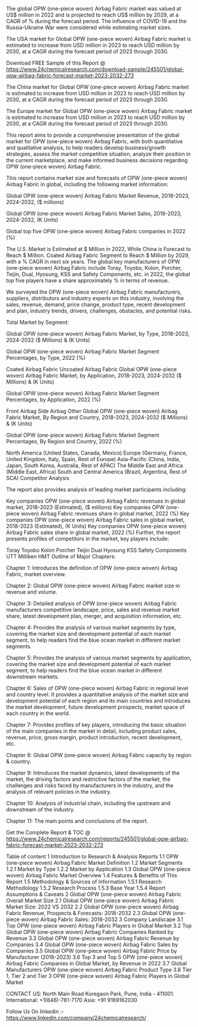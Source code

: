 The global OPW (one-piece woven) Airbag Fabric market was valued at US$ million in 2022 and is projected to reach US$ million by 2029, at a CAGR of % during the forecast period. The influence of COVID-19 and the Russia-Ukraine War were considered while estimating market sizes.

The USA market for Global OPW (one-piece woven) Airbag Fabric market is estimated to increase from USD million in 2023 to reach USD million by 2030, at a CAGR during the forecast period of 2023 through 2030.

Download FREE Sample of this Report @ https://www.24chemicalresearch.com/download-sample/245501/global-opw-airbag-fabric-forecast-market-2023-2032-273

The China market for Global OPW (one-piece woven) Airbag Fabric market is estimated to increase from USD million in 2023 to reach USD million by 2030, at a CAGR during the forecast period of 2023 through 2030.

The Europe market for Global OPW (one-piece woven) Airbag Fabric market is estimated to increase from USD million in 2023 to reach USD million by 2030, at a CAGR during the forecast period of 2023 through 2030.

This report aims to provide a comprehensive presentation of the global market for OPW (one-piece woven) Airbag Fabric, with both quantitative and qualitative analysis, to help readers develop business/growth strategies, assess the market competitive situation, analyze their position in the current marketplace, and make informed business decisions regarding OPW (one-piece woven) Airbag Fabric.

This report contains market size and forecasts of OPW (one-piece woven) Airbag Fabric in global, including the following market information:

Global OPW (one-piece woven) Airbag Fabric Market Revenue, 2018-2023, 2024-2032, ($ millions)

Global OPW (one-piece woven) Airbag Fabric Market Sales, 2018-2023, 2024-2032, (K Units)

Global top five OPW (one-piece woven) Airbag Fabric companies in 2022 (%)

The U.S. Market is Estimated at $ Million in 2022, While China is Forecast to Reach $ Million.
Coated Airbag Fabric Segment to Reach $ Million by 2029, with a % CAGR in next six years.
The global key manufacturers of OPW (one-piece woven) Airbag Fabric include Toray, Toyobo, Kolon, Porcher, Teijin, Dual, Hyosung, KSS and Safety Components, etc. in 2022, the global top five players have a share approximately % in terms of revenue.

We surveyed the OPW (one-piece woven) Airbag Fabric manufacturers, suppliers, distributors and industry experts on this industry, involving the sales, revenue, demand, price change, product type, recent development and plan, industry trends, drivers, challenges, obstacles, and potential risks.

Total Market by Segment:

Global OPW (one-piece woven) Airbag Fabric Market, by Type, 2018-2023, 2024-2032 ($ Millions) & (K Units)

Global OPW (one-piece woven) Airbag Fabric Market Segment Percentages, by Type, 2022 (%)

Coated Airbag Fabric
Uncoated Airbag Fabric
Global OPW (one-piece woven) Airbag Fabric Market, by Application, 2018-2023, 2024-2032 ($ Millions) & (K Units)

Global OPW (one-piece woven) Airbag Fabric Market Segment Percentages, by Application, 2022 (%)

Front Airbag
Side Airbag
Other
Global OPW (one-piece woven) Airbag Fabric Market, By Region and Country, 2018-2023, 2024-2032 ($ Millions) & (K Units)

Global OPW (one-piece woven) Airbag Fabric Market Segment Percentages, By Region and Country, 2022 (%)

North America (United States, Canada, Mexico)
Europe (Germany, France, United Kingdom, Italy, Spain, Rest of Europe)
Asia-Pacific (China, India, Japan, South Korea, Australia, Rest of APAC)
The Middle East and Africa (Middle East, Africa)
South and Central America (Brazil, Argentina, Rest of SCA)
Competitor Analysis

The report also provides analysis of leading market participants including:

Key companies OPW (one-piece woven) Airbag Fabric revenues in global market, 2018-2023 (Estimated), ($ millions)
Key companies OPW (one-piece woven) Airbag Fabric revenues share in global market, 2022 (%)
Key companies OPW (one-piece woven) Airbag Fabric sales in global market, 2018-2023 (Estimated), (K Units)
Key companies OPW (one-piece woven) Airbag Fabric sales share in global market, 2022 (%)
Further, the report presents profiles of competitors in the market, key players include:

Toray
Toyobo
Kolon
Porcher
Teijin
Dual
Hyosung
KSS
Safety Components
UTT
Milliken
HMT
Outline of Major Chapters:

Chapter 1: Introduces the definition of OPW (one-piece woven) Airbag Fabric, market overview.

Chapter 2: Global OPW (one-piece woven) Airbag Fabric market size in revenue and volume.

Chapter 3: Detailed analysis of OPW (one-piece woven) Airbag Fabric manufacturers competitive landscape, price, sales and revenue market share, latest development plan, merger, and acquisition information, etc.

Chapter 4: Provides the analysis of various market segments by type, covering the market size and development potential of each market segment, to help readers find the blue ocean market in different market segments.

Chapter 5: Provides the analysis of various market segments by application, covering the market size and development potential of each market segment, to help readers find the blue ocean market in different downstream markets.

Chapter 6: Sales of OPW (one-piece woven) Airbag Fabric in regional level and country level. It provides a quantitative analysis of the market size and development potential of each region and its main countries and introduces the market development, future development prospects, market space of each country in the world.

Chapter 7: Provides profiles of key players, introducing the basic situation of the main companies in the market in detail, including product sales, revenue, price, gross margin, product introduction, recent development, etc.

Chapter 8: Global OPW (one-piece woven) Airbag Fabric capacity by region & country.

Chapter 9: Introduces the market dynamics, latest developments of the market, the driving factors and restrictive factors of the market, the challenges and risks faced by manufacturers in the industry, and the analysis of relevant policies in the industry.

Chapter 10: Analysis of industrial chain, including the upstream and downstream of the industry.

Chapter 11: The main points and conclusions of the report.

Get the Complete Report & TOC @ https://www.24chemicalresearch.com/reports/245501/global-opw-airbag-fabric-forecast-market-2023-2032-273

Table of content
1 Introduction to Research & Analysis Reports
1.1 OPW (one-piece woven) Airbag Fabric Market Definition
1.2 Market Segments
1.2.1 Market by Type
1.2.2 Market by Application
1.3 Global OPW (one-piece woven) Airbag Fabric Market Overview
1.4 Features & Benefits of This Report
1.5 Methodology & Sources of Information
1.5.1 Research Methodology
1.5.2 Research Process
1.5.3 Base Year
1.5.4 Report Assumptions & Caveats
2 Global OPW (one-piece woven) Airbag Fabric Overall Market Size
2.1 Global OPW (one-piece woven) Airbag Fabric Market Size: 2022 VS 2032
2.2 Global OPW (one-piece woven) Airbag Fabric Revenue, Prospects & Forecasts: 2018-2032
2.3 Global OPW (one-piece woven) Airbag Fabric Sales: 2018-2032
3 Company Landscape
3.1 Top OPW (one-piece woven) Airbag Fabric Players in Global Market
3.2 Top Global OPW (one-piece woven) Airbag Fabric Companies Ranked by Revenue
3.3 Global OPW (one-piece woven) Airbag Fabric Revenue by Companies
3.4 Global OPW (one-piece woven) Airbag Fabric Sales by Companies
3.5 Global OPW (one-piece woven) Airbag Fabric Price by Manufacturer (2018-2023)
3.6 Top 3 and Top 5 OPW (one-piece woven) Airbag Fabric Companies in Global Market, by Revenue in 2022
3.7 Global Manufacturers OPW (one-piece woven) Airbag Fabric Product Type
3.8 Tier 1, Tier 2 and Tier 3 OPW (one-piece woven) Airbag Fabric Players in Global Market

CONTACT US:
North Main Road Koregaon Park, Pune, India - 411001.
International: +1(646)-781-7170
Asia: +91 9169162030

Follow Us On linkedin :- https://www.linkedin.com/company/24chemicalresearch/
